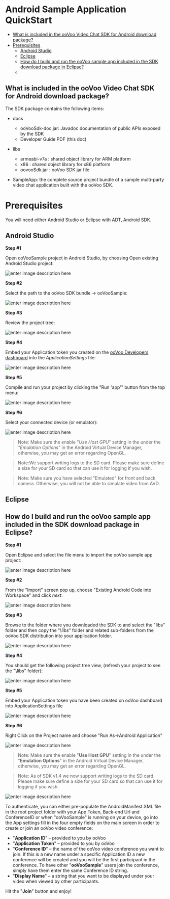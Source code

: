 # Android Sample Application QuickStart
<!-- MarkdownTOC -->

- [What is included in the ooVoo Video Chat SDK for Android download package?](#what-is-included-in-the-oovoo-video-chat-sdk-for-android-download-package)
- [Prerequisites](#prerequisites)
  - [Android Studio](#android-studio)
  - [Eclipse](#eclipse)
  - [How do I build and run the ooVoo sample app included in the SDK download package in Eclipse?](#how-do-i-build-and-run-the-oovoo-sample-app-included-in-the-sdk-download-package-in-eclipse)
  - <!-- /MarkdownTOC -->


## What is included in the ooVoo Video Chat SDK for Android download package?
The SDK package contains the following items:
- docs
  - ooVooSdk-doc.jar: Javadoc documentation of public APIs exposed by the SDK
  - Developer Guide PDF (this doc)

- libs
  - armeabi-v7a : shared object library for ARM platform
  - x86 : shared object library for x86 platform
  - oovooSdk.jar : ooVoo SDK jar file

- SampleApp: the complete source project bundle of a sample multi-party video chat application built with the ooVoo SDK.

# Prerequisites
You will need either Android Studio or Eclipse with ADT, Android SDK.

## Android Studio
**Step #1**

Open ooVooSample project in Android Studio, by choosing Open existing Android Studio project:

![enter image description here](http://code.oovoo.com/native/docs/android/androidstudio_sample/1.png)

**Step #2**

Select the path to the ooVoo SDK bundle -> ooVooSample:

![enter image description here](http://code.oovoo.com/native/docs/android/androidstudio_sample/2.png)

**Step #3**

Review the project tree:

![enter image description here](http://code.oovoo.com/native/docs/android/androidstudio_sample/3.png)

**Step #4**

Embed your Application token you created on the [ooVoo Developers dashboard](https://developer.oovoo.com) into the _ApplicationSettings_ file:

![enter image description here](http://code.oovoo.com/native/docs/android/androidstudio_sample/4.png)

**Step #5**

Compile and run your project by clicking the "Run 'app'" button from the top menu:

![enter image description here](http://code.oovoo.com/native/docs/android/androidstudio_sample/5.png)

**Step #6**

Select your connected device (or emulator):

![enter image description here](http://code.oovoo.com/native/docs/android/androidstudio_sample/6.png)

> Note: Make sure the enable "_Use Host GPU_" setting in the under the _"Emulation Options"_ in the Android Virtual Device Manager, otherwise, you may get an error regarding OpenGL.

> Note:We support writing logs to the SD card. Please make sure define a size for your SD card so that can use it for logging if you wish.

> Note: Make sure you have selected "Emulated" for front and back camera. Otherwise, you will not be able to simulate video from AVD.

## Eclipse
## How do I build and run the ooVoo sample app included in the SDK download package in Eclipse?
**Step #1**

Open Eclipse and select the file menu to import the ooVoo sample app project:

![enter image description here](http://code.oovoo.com/native/docs/android/Eclipse_SampleApp/1.png)

**Step #2**

From the "Import" screen pop up, choose "Existing Android Code into Workspace" and click _next_:

![enter image description here](http://code.oovoo.com/native/docs/android/Eclipse_SampleApp/2.png)

**Step #3**

Browse to the folder where you downloaded the SDK to and select the "libs" folder and then copy the "_\libs_" folder and related sub-folders from the ooVoo SDK distribution into your application folder.

![enter image description here](http://code.oovoo.com/native/docs/android/Eclipse_SampleApp/3.png)

**Step #4**

You should get the following project tree view, (refresh your project to see the "\libs" folder):

![enter image description here](http://code.oovoo.com/native/docs/android/Eclipse_SampleApp/4.png)

**Step #5**

Embed your Application token you have been created on ooVoo dashboard into ApplicationSettings file

![enter image description here](http://code.oovoo.com/native/docs/android/Eclipse_SampleApp/4.5.png)

**Step #6**

Right Click on the Project name and choose "Run As->Android Application"

![enter image description here](http://code.oovoo.com/native/docs/android/Eclipse_SampleApp/5.png)

> Note: Make sure the enable "**Use Host GPU**" setting in the under the "**Emulation Options**" in the Android Virtual Device Manager, otherwise, you may get an error regarding OpenGL.

> Note: As of SDK v1.4 we now support writing logs to the SD card. Please make sure define a size for your SD card so that can use it for logging if you wish.

![enter image description here](http://code.oovoo.com/native/docs/android/14_SD_card.png)

To authenticate, you can either pre-populate the AndroidManifest.XML file in the root project folder with your App Token, Back-end Url and ConferenceID or when "ooVooSample" is running on your device, go into the App settings fill in the four empty fields on the main screen in order to create or join an ooVoo video conference:
- "**Application ID**" – provided to you by ooVoo
- "**Application Token**" – provided to you by ooVoo
- "**Conference ID**" – the name of the ooVoo video conference you want to join. If this is a new name under a specific Application ID a new conference will be created and you will be the first participant in the conference. To have other "**ooVooSample**" users join the conference, simply have them enter the same Conference ID string.
- "**Display Name**" – a string that you want to be displayed under your video when viewed by other participants.

Hit the "**Join**" button and enjoy!
